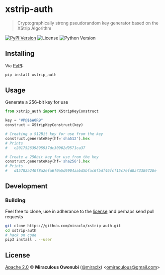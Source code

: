 # xstrip-auth

> Cryptographically strong pseudorandom key generator based on the XStrip Algorithm

[![PyPI Version][pypi-image]][pypi-url]
![License][license-image]
![Python Version][version-image]

## Installing

Via [PyPI][pypi-url]:

``` bash
pip install xstrip_auth
```

## Usage

Generate a 256-bit key for use

``` python
from xstrip_auth import XStripKeyConstruct

key = "#P@$$W0R9"
construct = XStripKeyConstruct(key)

# Creating a 512Bit key for use from the key
construct.generateKey(hf='sha512').hex
# Prints
#   c201752639895937dc30902d9571ca37

# Create a 256bit key for use from the key
construct.generateKey(hf='sha256').hex
# Prints
#   d15782a240f8a2efa6f0a5d9904aabd5bfac6fbdf46fcf15c7efd8a73389728e
```

## Development

### Building

Feel free to clone, use in adherance to the [license](#license) and perhaps send pull requests

``` bash
git clone https://github.com/miraclx/xstrip-auth.git
cd xstrip-auth
# hack on code
pip3 install . --user
```

## License

[Apache 2.0][license] © **Miraculous Owonubi** ([@miraclx][author-url]) &lt;omiraculous@gmail.com&gt;

[license]:  LICENSE 'Apache 2.0 License'
[author-url]: https://github.com/miraclx

[pypi-url]: https://pypi.org/project/xstrip-auth
[pypi-image]: https://img.shields.io/pypi/v/xstrip-auth.svg?color=red&label=xstrip-auth&style=popout-square
[license-image]: https://img.shields.io/pypi/l/xstrip-auth.svg?color=green&label=License&style=popout-square
[version-image]: https://img.shields.io/pypi/pyversions/xstrip-auth.svg?color=blue&label=PythonVersion&style=popout-square
